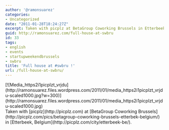 ```yaml
---
author: '@ramonsuarez'
categories:
- Uncategorized
date: "2011-01-28T18:24:27Z"
excerpt: Taken with picplz at BetaGroup Coworking Brussels in Etterbeek, Belgium.
guid: http://ramonsuarez.com/full-house-at-swbru
id: 33
tags:
- english
- events
- startupweekendbrussels
- swbru
title: 'Full house at #swbru !'
url: /full-house-at-swbru/
---
```


<div class="p_embed p_image_embed">[![Media_https2i1picplzt_vrjdu](http://ramonsuarez.files.wordpress.com/2011/01/media_https2i1picplzt_vrjdu-scaled1000.jpg?w=300)](http://ramonsuarez.files.wordpress.com/2011/01/media_https2i1picplzt_vrjdu-scaled1000.jpg)</div>Taken with [picplz](http://picplz.com) at [BetaGroup Coworking Brussels](http://picplz.com/pics/betagroup-coworking-brussels-etterbek-belgium/) in [Etterbeek, Belgium](http://picplz.com/city/etterbeek-be/). 